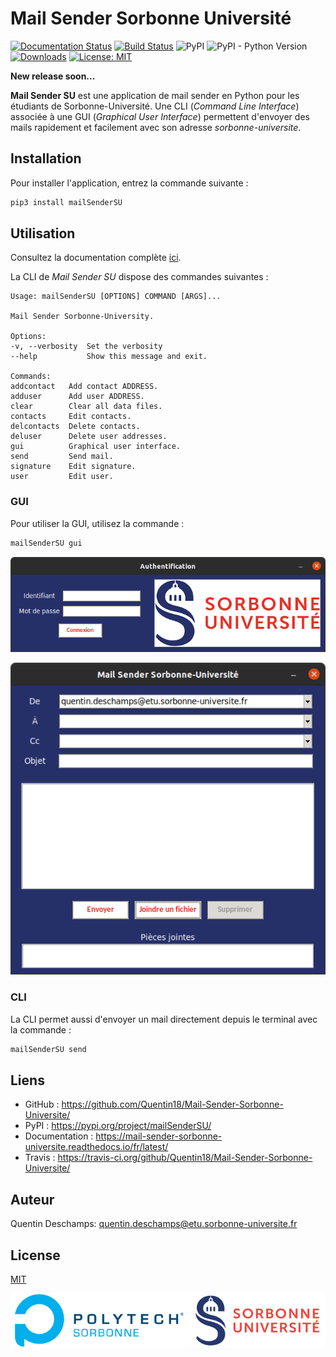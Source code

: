 # Mail Sender Sorbonne Université
[![Documentation Status](https://readthedocs.org/projects/mail-sender-sorbonne-universite/badge/?version=latest)](https://mail-sender-sorbonne-universite.readthedocs.io/fr/latest/?badge=latest)
[![Build Status](https://travis-ci.org/Quentin18/Mail-Sender-Sorbonne-Universite.svg?branch=master)](https://travis-ci.org/Quentin18/Mail-Sender-Sorbonne-Universite)
![PyPI](https://img.shields.io/pypi/v/mailSenderSU)
![PyPI - Python Version](https://img.shields.io/pypi/pyversions/mailSenderSU)
[![Downloads](https://pepy.tech/badge/mailsendersu)](https://pepy.tech/project/mailsendersu)
[![License: MIT](https://img.shields.io/badge/License-MIT-yellow.svg)](https://opensource.org/licenses/MIT)

**New release soon...**

**Mail Sender SU** est une application de mail sender en Python pour les étudiants de Sorbonne-Université.
Une CLI (*Command Line Interface*) associée à une GUI (*Graphical User Interface*) permettent d'envoyer
des mails rapidement et facilement avec son adresse *sorbonne-universite*.

## Installation
Pour installer l'application, entrez la commande suivante :

```bash
pip3 install mailSenderSU
```

## Utilisation
Consultez la documentation complète [ici](https://mail-sender-sorbonne-universite.readthedocs.io/fr/latest/).

La CLI de *Mail Sender SU* dispose des commandes suivantes :

```text
Usage: mailSenderSU [OPTIONS] COMMAND [ARGS]...

Mail Sender Sorbonne-University.

Options:
-v, --verbosity  Set the verbosity
--help           Show this message and exit.

Commands:
addcontact   Add contact ADDRESS.
adduser      Add user ADDRESS.
clear        Clear all data files.
contacts     Edit contacts.
delcontacts  Delete contacts.
deluser      Delete user addresses.
gui          Graphical user interface.
send         Send mail.
signature    Edit signature.
user         Edit user.
```

### GUI
Pour utiliser la GUI, utilisez la commande :

```bash
mailSenderSU gui
```

![](https://github.com/Quentin18/Mail-Sender-Sorbonne-Universite/blob/master/docs/source/img/authentification.png)

![](https://github.com/Quentin18/Mail-Sender-Sorbonne-Universite/blob/master/docs/source/img/mail_interface.png)

### CLI
La CLI permet aussi d'envoyer un mail directement depuis le terminal avec la commande :
```bash
mailSenderSU send
```

## Liens
* GitHub : https://github.com/Quentin18/Mail-Sender-Sorbonne-Universite/
* PyPI : https://pypi.org/project/mailSenderSU/
* Documentation : https://mail-sender-sorbonne-universite.readthedocs.io/fr/latest/
* Travis : https://travis-ci.org/github/Quentin18/Mail-Sender-Sorbonne-Universite/

## Auteur
Quentin Deschamps: quentin.deschamps@etu.sorbonne-universite.fr

## License
[MIT](https://choosealicense.com/licenses/mit/)

![](https://github.com/Quentin18/Mail-Sender-Sorbonne-Universite/blob/master/docs/source/img/polytech_su.png)